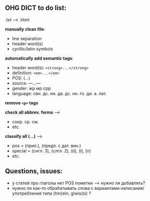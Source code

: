 ## OHG DICT to do list:

.txt --> .html

<b>manually clean file</b>:
* line separation
* header word(s)
* cyrillic/latin symbols

<b>automatically add semantic tags</b>:
* header word(s):	```<strong>...</strong>```
* definition:		```<em>...</em>```
* POS:			(...)
* source:		—...—
* gender:		жр мр срр
* language:		свн. дс. нн. да. дс. нн. го. ди. a. лат.

			
<b>remove ```<p>``` tags</b>

<b>check all abbrev. forms</b> -->
* сокр. ср. см.
* etc.

<b>classify all (...)</b> -->
* pos 	= (прил.), (предл. с дат. вин.)
* special = (снгл. 3), (слгл. 2), (ô), (i), (n)
* etc.

## Questions, issues:
* у статей про глаголы нет POS пометки --> нужно ли добавлять?
* нужно ли как-то обрабатывать слова с вариантами написания/употребления типа (hin)ein, giwis(si) ?
